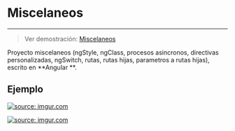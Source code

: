 
# Miscelaneos

------------

>  Ver demostración: [Miscelaneos](https://miscelaneos-angular.netlify.app)

Proyecto miscelaneos (ngStyle, ngClass, procesos asincronos, directivas personalizadas, ngSwitch, rutas, rutas hijas, parametros a rutas hijas), escrito en **Angular **.

## Ejemplo

<a href="https://imgur.com/D9szr7Z"><img src="https://i.imgur.com/D9szr7Z.jpg" title="source: imgur.com" /></a>

<a href="https://imgur.com/SO6DLwb"><img src="https://i.imgur.com/SO6DLwb.jpg" title="source: imgur.com" /></a>
